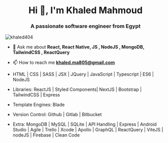 <h1 align="center">Hi 👋, I'm Khaled Mahmoud</h1>
<h3 align="center">A passionate software engineer from Egypt</h3>

<p align="left"> <img src="https://komarev.com/ghpvc/?username=khaled404" alt="khaled404" /> </p>

- 💬 Ask me about **React, React Native, JS , NodeJS , MongoDB, TailwindCSS , ReactQuery**

- 📫 How to reach me **khaled.ma805@gmail.com**

- HTML | CSS | SASS | JSX | JQuery | JavaScript | Typescript | ES6 | NodeJS
- Libraries:  ReactJS | Styled Components| NextJS | Bootstrap | TailwindCSS | Express
- Template Engines: Blade 
- Version Control: Github | Gitlab | Bitbucket
- Extra: MongoDB | MySQL | SQLite | API Handling | Express | Android Studio | Agile | Trello | Xcode | Apollo | GraphQL | ReactQuery | ViteJS  | nodeJS | Firebase | Clean Code 

